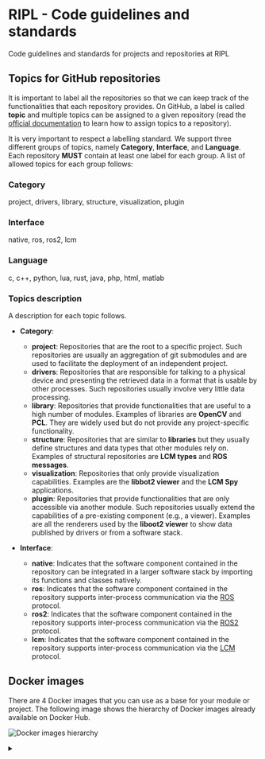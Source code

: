 # RIPL - Code guidelines and standards

Code guidelines and standards for projects and repositories at RIPL


## Topics for GitHub repositories

It is important to label all the repositories so that we can keep track of the functionalities that each repository provides.
On GitHub, a label is called **topic** and multiple topics can be assigned to a given repository (read the [official documentation](https://help.github.com/articles/classifying-your-repository-with-topics/) to learn how to assign topics to a repository).

It is very important to respect a labelling standard.
We support three different groups of topics, namely **Category**, **Interface**, and **Language**.
Each repository **MUST** contain at least one label for each
group. A list of allowed topics for each group follows:

### Category
<valid-topics-category>
project,
drivers,
library,
structure,
visualization,
plugin
</valid-topics-category>

### Interface
<valid-topics-interface>
native,
ros,
ros2,
lcm
</valid-topics-interface>

### Language
<valid-topics-language>
c,
c++,
python,
lua,
rust,
java,
php,
html,
matlab
</valid-topics-language>


### Topics description

A description for each topic follows.

- **Category**:
    - **project**: Repositories that are the root to a specific project. Such repositories are usually an aggregation of git submodules and are used to facilitate the deployment of an independent project.
    - **drivers**: Repositories that are responsible for talking to a physical device and presenting the retrieved data in a format that is usable by other processes. Such repositories usually involve very little data processing.
    - **library**: Repositories that provide functionalities that are useful to a high number of modules. Examples of libraries are **OpenCV** and **PCL**. They are widely used but do not provide any project-specific functionality.
    - **structure**: Repositories that are similar to **libraries** but they usually define structures and data types that other modules rely on. Examples of structural repositories are **LCM types** and **ROS messages**.
    - **visualization**: Repositories that only provide visualization capabilities. Examples are the **libbot2 viewer** and the **LCM Spy** applications.
    - **plugin**: Repositories that provide functionalities that are only accessible via another module. Such repositories usually extend the capabilities of a pre-existing component (e.g., a viewer). Examples are all the renderers used by the **liboot2 viewer** to show data published by drivers or from a software stack.

- **Interface**:
    - **native**: Indicates that the software component contained in the repository can be integrated in a larger software stack by importing its functions and classes natively.
    - **ros**: Indicates that the software component contained in the repository supports inter-process communication via the [ROS](http://www.ros.org) protocol.
    - **ros2**: Indicates that the software component contained in the repository supports inter-process communication via the [ROS2](http://www.ros2.org) protocol.
    - **lcm**: Indicates that the software component contained in the repository supports inter-process communication via the [LCM](https://lcm-proj.github.io) protocol.


## Docker images

There are 4 Docker images that you can use as a base for your module or project.
The following image shows the hierarchy of Docker images already available on Docker Hub.

![Docker images hierarchy](https://g.gravizo.com/source/ripl_docker_hierarchy?https%3A%2F%2Fraw.githubusercontent.com%2Fripl-ttic%2Fcode-guide%2Fmaster%2FREADME.md)
<details>
<summary></summary>
ripl_docker_hierarchy
    digraph prof {
        ratio = fill;
        node [style=rounded];

        ubuntu -> lcm;
        lcm -> lcm_ros;
        lcm -> libbot2;
        libbot2 -> libbot2_ros;

        ubuntu [label="ubuntu:16.04"];
        lcm[ \
            label="afdaniele/lcm:1.4.0 \n\n \
            GitHub: ripl-ttic/lcm-docker \n \
            DockerHub: afdaniele/lcm" \
        ];
        lcm_ros[ \
            label="afdaniele/lcm-ros:latest \n\n \
            GitHub: ripl-ttic/lcm-ros-docker \n \
            DockerHub: afdaniele/lcm-ros" \
        ];
        libbot2[ \
            label="afdaniele/libbot2:latest \n\n \
            GitHub: ripl-ttic/libbot2-docker \n \
            DockerHub: afdaniele/libbot2" \
        ];
        libbot2_ros[ \
            label="afdaniele/libbot2-ros:latest \n\n \
            GitHub: ripl-ttic/libbot2-ros-docker \n \
            DockerHub: afdaniele/libbot2-ros" \
        ];
    }
ripl_docker_hierarchy
</details>
